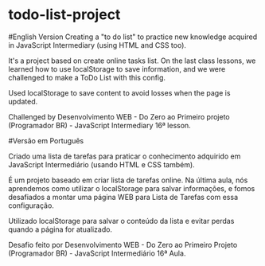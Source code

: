 # todo-list-project

#English Version
Creating a "to do list" to practice new knowledge acquired in JavaScript Intermediary (using HTML and CSS too).

It's a project based on create online tasks list.
On the last class lessons, we learned how to use localStorage to save information, and we were challenged to make a ToDo List with this config.

Used localStorage to save content to avoid losses when the page is updated.

Challenged by Desenvolvimento WEB - Do Zero ao Primeiro projeto (Programador BR) - JavaScript Intermediary 16ª lesson.

#Versão em Português

Criado uma lista de tarefas para praticar o conhecimento adquirido em JavaScript Intermediário (usando HTML e CSS também).

É um projeto baseado em criar lista de tarefas online.
Na última aula, nós aprendemos como utilizar o localStorage para salvar informações, e fomos desafiados a montar uma página WEB para Lista de Tarefas com essa configuração.


Utilizado localStorage para salvar o conteúdo da lista e evitar perdas quando a página for atualizado.

Desafio feito por Desenvolvimento WEB - Do Zero ao Primeiro Projeto (Programador BR) -  JavaScript Intermediário 16ª Aula. 

